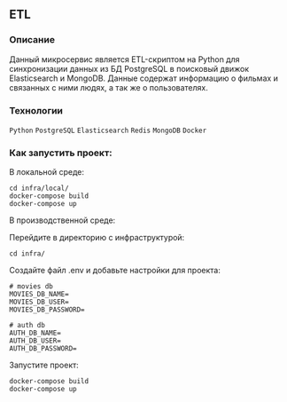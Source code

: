 ## **ETL**

### **Описание**

Данный микросервис является ETL-скриптом на Python для синхронизации данных из БД PostgreSQL в поисковый движок Elasticsearch и MongoDB. Данные содержат информацию о фильмах и связанных с ними людях, а так же о пользователях.

### **Технологии**

```Python``` ```PostgreSQL``` ```Elasticsearch``` ```Redis``` ```MongoDB``` ```Docker```

### **Как запустить проект:**

В локальной среде:

```shell
cd infra/local/
docker-compose build
docker-compose up
```

В производственной среде:

Перейдите в директорию с инфраструктурой:

```shell
cd infra/
```

Создайте файл .env и добавьте настройки для проекта:

```dotenv
# movies db
MOVIES_DB_NAME=
MOVIES_DB_USER=
MOVIES_DB_PASSWORD=

# auth db
AUTH_DB_NAME=
AUTH_DB_USER=
AUTH_DB_PASSWORD=

```

Запустите проект:

```shell
docker-compose build
docker-compose up
```
